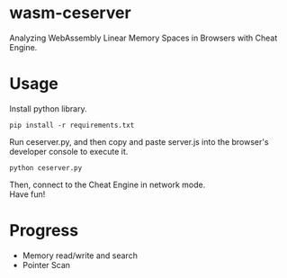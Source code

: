 # wasm-ceserver
Analyzing WebAssembly Linear Memory Spaces in Browsers with Cheat Engine.

# Usage
Install python library.
```
pip install -r requirements.txt
```

Run ceserver.py, and then copy and paste server.js into the browser's developer console to execute it.
```
python ceserver.py
```

Then, connect to the Cheat Engine in network mode.  
Have fun!  

# Progress
- Memory read/write and search
- Pointer Scan
